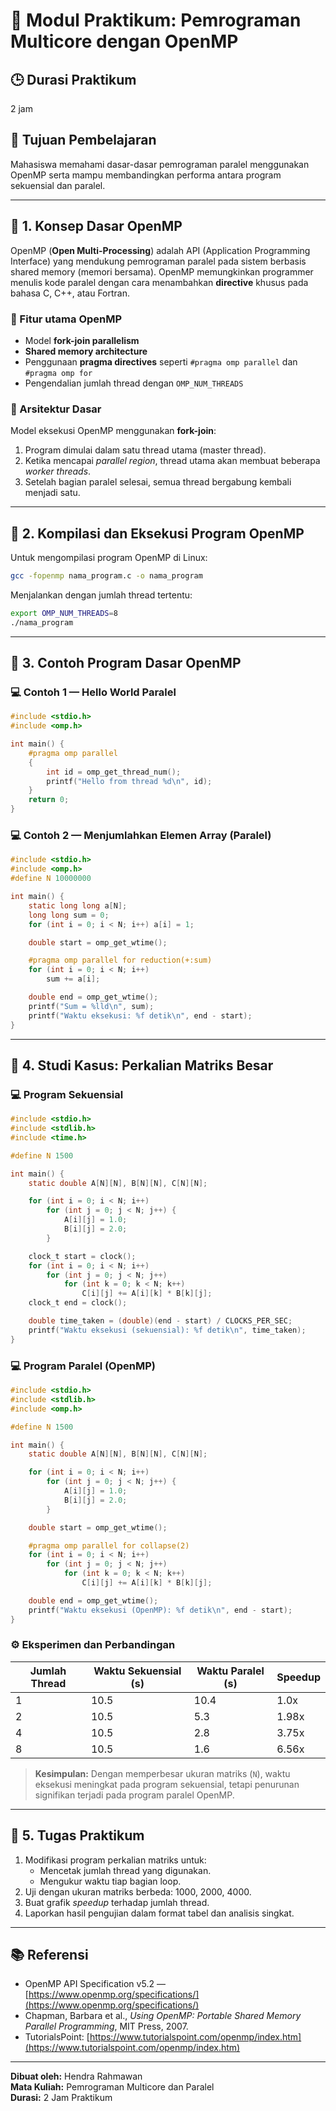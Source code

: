 # 🧮 Modul Praktikum: Pemrograman Multicore dengan OpenMP

## 🕒 Durasi Praktikum
2 jam

## 🎯 Tujuan Pembelajaran
Mahasiswa memahami dasar-dasar pemrograman paralel menggunakan OpenMP serta mampu membandingkan performa antara program sekuensial dan paralel.

---

## 🧩 1. Konsep Dasar OpenMP

OpenMP (**Open Multi-Processing**) adalah API (Application Programming Interface) yang mendukung pemrograman paralel pada sistem berbasis shared memory (memori bersama). OpenMP memungkinkan programmer menulis kode paralel dengan cara menambahkan **directive** khusus pada bahasa C, C++, atau Fortran.

### 🔹 Fitur utama OpenMP
- Model **fork-join parallelism**
- **Shared memory architecture**
- Penggunaan **pragma directives** seperti `#pragma omp parallel` dan `#pragma omp for`
- Pengendalian jumlah thread dengan `OMP_NUM_THREADS`

### 🔹 Arsitektur Dasar
Model eksekusi OpenMP menggunakan **fork-join**:
1. Program dimulai dalam satu thread utama (master thread).
2. Ketika mencapai *parallel region*, thread utama akan membuat beberapa *worker threads*.
3. Setelah bagian paralel selesai, semua thread bergabung kembali menjadi satu.

---

## 🧩 2. Kompilasi dan Eksekusi Program OpenMP

Untuk mengompilasi program OpenMP di Linux:
```bash
gcc -fopenmp nama_program.c -o nama_program
```

Menjalankan dengan jumlah thread tertentu:
```bash
export OMP_NUM_THREADS=8
./nama_program
```

---

## 🧩 3. Contoh Program Dasar OpenMP

### 💻 Contoh 1 — Hello World Paralel
```c
#include <stdio.h>
#include <omp.h>

int main() {
    #pragma omp parallel
    {
        int id = omp_get_thread_num();
        printf("Hello from thread %d\n", id);
    }
    return 0;
}
```

### 💻 Contoh 2 — Menjumlahkan Elemen Array (Paralel)
```c
#include <stdio.h>
#include <omp.h>
#define N 10000000

int main() {
    static long long a[N];
    long long sum = 0;
    for (int i = 0; i < N; i++) a[i] = 1;

    double start = omp_get_wtime();

    #pragma omp parallel for reduction(+:sum)
    for (int i = 0; i < N; i++)
        sum += a[i];

    double end = omp_get_wtime();
    printf("Sum = %lld\n", sum);
    printf("Waktu eksekusi: %f detik\n", end - start);
}
```

---

## 🧩 4. Studi Kasus: Perkalian Matriks Besar

### 💻 Program Sekuensial
```c
#include <stdio.h>
#include <stdlib.h>
#include <time.h>

#define N 1500

int main() {
    static double A[N][N], B[N][N], C[N][N];

    for (int i = 0; i < N; i++)
        for (int j = 0; j < N; j++) {
            A[i][j] = 1.0;
            B[i][j] = 2.0;
        }

    clock_t start = clock();
    for (int i = 0; i < N; i++)
        for (int j = 0; j < N; j++)
            for (int k = 0; k < N; k++)
                C[i][j] += A[i][k] * B[k][j];
    clock_t end = clock();

    double time_taken = (double)(end - start) / CLOCKS_PER_SEC;
    printf("Waktu eksekusi (sekuensial): %f detik\n", time_taken);
}
```

### 💻 Program Paralel (OpenMP)
```c
#include <stdio.h>
#include <stdlib.h>
#include <omp.h>

#define N 1500

int main() {
    static double A[N][N], B[N][N], C[N][N];

    for (int i = 0; i < N; i++)
        for (int j = 0; j < N; j++) {
            A[i][j] = 1.0;
            B[i][j] = 2.0;
        }

    double start = omp_get_wtime();

    #pragma omp parallel for collapse(2)
    for (int i = 0; i < N; i++)
        for (int j = 0; j < N; j++)
            for (int k = 0; k < N; k++)
                C[i][j] += A[i][k] * B[k][j];

    double end = omp_get_wtime();
    printf("Waktu eksekusi (OpenMP): %f detik\n", end - start);
}
```

### ⚙️ Eksperimen dan Perbandingan

| Jumlah Thread | Waktu Sekuensial (s) | Waktu Paralel (s) | Speedup |
|----------------|-----------------------|--------------------|----------|
| 1              | 10.5                  | 10.4               | 1.0x     |
| 2              | 10.5                  | 5.3                | 1.98x    |
| 4              | 10.5                  | 2.8                | 3.75x    |
| 8              | 10.5                  | 1.6                | 6.56x    |

> **Kesimpulan:** Dengan memperbesar ukuran matriks (`N`), waktu eksekusi meningkat pada program sekuensial, tetapi penurunan signifikan terjadi pada program paralel OpenMP.

---

## 🧩 5. Tugas Praktikum

1. Modifikasi program perkalian matriks untuk:
   - Mencetak jumlah thread yang digunakan.
   - Mengukur waktu tiap bagian loop.
2. Uji dengan ukuran matriks berbeda: 1000, 2000, 4000.
3. Buat grafik *speedup* terhadap jumlah thread.
4. Laporkan hasil pengujian dalam format tabel dan analisis singkat.

---

## 📚 Referensi
- OpenMP API Specification v5.2 — [https://www.openmp.org/specifications/](https://www.openmp.org/specifications/)
- Chapman, Barbara et al., *Using OpenMP: Portable Shared Memory Parallel Programming*, MIT Press, 2007.
- TutorialsPoint: [https://www.tutorialspoint.com/openmp/index.htm](https://www.tutorialspoint.com/openmp/index.htm)

---

**Dibuat oleh:** Hendra Rahmawan  
**Mata Kuliah:** Pemrograman Multicore dan Paralel  
**Durasi:** 2 Jam Praktikum
